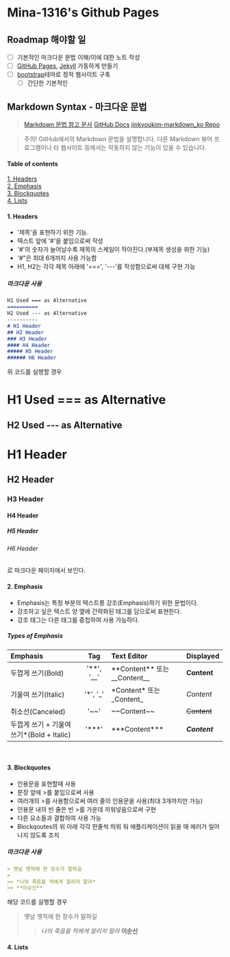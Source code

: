 Mina-1316's Github Pages
==============

## Roadmap 해야할 일
- [ ] 기본적인 마크다운 문법 이해/이에 대한 노트 작성
- [ ] [GitHub Pages](https://pages.github.com/), [Jekyll](https://jekyllrb.com/) 가동하게 만들기
- [ ] [bootstrap](https://getbootstrap.com/)테마로 정적 웹사이트 구축
  - [ ] 간단한 기본적인 

## Markdown Syntax - 마크다운 문법
> [Markdown 문법 참고 문서](https://guides.github.com/features/mastering-markdown/)
> [GitHub Docs](https://docs.github.com/en)
> [jinkyoukim-markdown_ko Repo](https://github.com/jinkyukim-me/markdown_ko)

> 주의! GitHub에서의 Markdown 문법을 설명합니다. 다른 Markdown 뷰어 프로그램이나 타 웹사이트 등에서는 작동하지 않는 기능이 있을 수 있습니다.

#### Table of contents
[1. Headers](#1-headers)<br>
[2. Emphasis](#2-emphasis)<br>
[3. Blockquotes](#3-blockquotes)<br>
[4. Lists](#4-lists)

#### 1. Headers
* '제목'을 표현하기 위한 기능.
* 텍스트 앞에 '#'을 붙임으로써 작성
* '#'의 숫자가 늘어날수록 제목의 스케일이 작아진다.(부제목 생성을 위한 기능)
* '#"은 최대 6개까지 사용 가능함
* H1, H2는 각각 제목 아래에 '===', '---'를 작성함으로써 대체 구현 가능

##### 마크다운 사용
```Markdown
H1 Used === as Alternative
==========
H2 Used --- as Alternative
----------
# H1 Header
## H2 Header
### H3 Header
#### H4 Header
##### H5 Header
###### H6 Header
```
위 코드를 실행할 경우

H1 Used === as Alternative
==========
H2 Used --- as Alternative
----------
# H1 Header
## H2 Header
### H3 Header
#### H4 Header
##### H5 Header
###### H6 Header

로 마크다운 페이지에서 보인다.

#### 2. Emphasis
* Emphasis는 특정 부분의 텍스트릉 강조(Emphasis)하기 위한 문법이다.
* 강조하고 싶은 텍스트 양 옆에 간략화된 태그를 담으로써 표현한다.
* 강조 태그는 다른 태그를 중첩하여 사용 가능하다.

##### Types of Emphasis
Emphasis | Tag | Text Editor | Displayed 
:--------|:---:|:------------|:----------
두껍게 쓰기(Bold) | '\*\*', '\_\_' | \*\*Content\*\* 또는 \_\_Content\_\_ | **Content**
기울여 쓰기(Italic) | '\*', '\_' | \*Content\* 또는 \_Content\_ | *Content*
취소선(Canceled) | '\~\~' | \~\~Content\~\~ | ~~Content~~
두껍게 쓰기 + 기울여 쓰기*(Bold + Italic) | '\*\*\*' | \*\*\*Content\*\*\* | ***Content***
<br>

#### 3. Blockquotes
* 인용문을 표현할때 사용
* 문장 앞에 \>를 붙임으로써 사용
* 여러개의 \>를 사용함으로써 여러 줄의 인용문을 사용(최대 3개까지만 가능)
* 인용문 내의 빈 줄은 빈 \>를 가운데 끼워넣음으로써 구현
* 다른 요소들과 결합하여 사용 가능
* Blockqoutes의 위 아래 각각 한줄씩 띄워 둬 애플리케이션이 읽을 때 에러가 일어나지 않도록 조치

##### 마크다운 사용
```Markdown
> 옛날 옛적에 한 장수가 말하길
> 
>> *나의 죽음을 적에게 알리지 말라*
>> **이순신**
```

해당 코드를 실행할 경우

> 옛날 옛적에 한 장수가 말하길
> 
>> *나의 죽음을 적에게 알리지 말라*
>> **이순신**

#### 4. Lists
